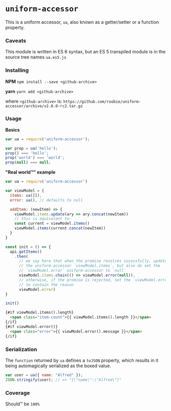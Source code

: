 # `uniform-accessor`

This is a uniform accessor, `ua`, also known as a getter/setter or a function property.

### Caveats

This module is written in ES 6 syntax, but an ES 5 transpiled module is in the source tree names `ua.es5.js`

### Installing

**NPM**
`npm install --save <github-archive>`

**yarn**
`yarn add <github-archive>`

where `<github-archive>` is:
`https://github.com/roobie/uniform-accessor/archive/v2.0.0-rc2.tar.gz`

### Usage

**Basics**

```javascript
var ua = require('uniform-accessor');

var prop = ua('hello');
prop() === 'hello';
prop('world') === 'world';
prop(null) === null;
```

**"Real world™" example**

```javascript
var ua = require('uniform-accessor')

var viewModel = {
  items: ua([]),
  error: ua(), // defaults to null

  addItem: (newItem) => {
    viewModel.items.update(ary => ary.concat(newItem))
    // this is equivalent to:
    const current = viewModel.items()
    viewModel.items(current.concat(newItem))
  }
}

const init = () => {
  api.getItems()
    .then(
      // we say here that when the promise resolves sucessfully, update
      // the uniform-accessor `viewModel.items`, but also do set the
      // `viewModel.error` uniform-accessor to `null`
      viewModel.items.chain(() => viewModel.error(null)),
      // otherwise, if the promise is rejected, set the `viewModel.error`
      // to contain the reason
      viewModel.error)
}

init()
```

```html
{#if viewModel.items().length}
  <span class="item-count">{{ viewModel.items().length }}</span>
{/if}
{#if viewModel.error()}
  <span class="error">{{ viewModel.error().message }}</span>
{/if}
```

### Serialization

The `function` returned by `ua` defines a `toJSON` property, which results in it being automagically serialized as the boxed value.

```javascript
var user = ua({ name: "Alfred" });
JSON.stringify(user); // => "{\"name\":\"Alfred\"}"
```

### Coverage

Should™ be `100%`
